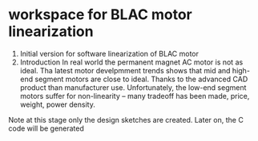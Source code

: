 # workspace for BLAC motor linearization
1. Initial version for software linearization of BLAC motor
2. Introduction
In real world the permanent magnet AC motor is not as ideal. Tha latest motor develpmment trends shows that mid and high-end segment motors are close to ideal. Thanks to the advanced CAD product than manufacturer use. 
Unfortunately, the low-end segment motors suffer for non-linearity – many tradeoff has been made, price, weight, power density.


Note at this stage only the design sketches are created.
Later on, the C code will be generated
